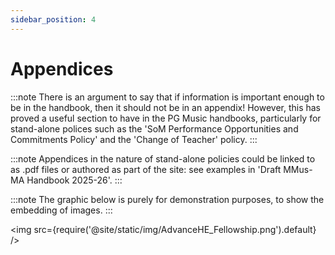 ```yaml
---
sidebar_position: 4
---
```


# Appendices

:::note
There is an argument to say that if information is important enough to be in the handbook, then it should not be in an appendix! However, this has proved a useful section to have in the PG Music handbooks, particularly for stand-alone polices such as the 'SoM Performance Opportunities and Commitments Policy' and the 'Change of Teacher' policy.
:::

:::note
Appendices in the nature of stand-alone policies could be linked to as .pdf files or authored as part of the site: see examples in 'Draft MMus-MA Handbook 2025-26'.
:::

:::note
The graphic below is purely for demonstration purposes, to show the embedding of images.
:::

<img src={require('@site/static/img/AdvanceHE_Fellowship.png').default} />